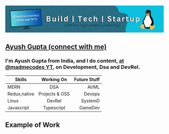 ![](https://github.com/Ayush-gupta-dev/Ayush-gupta-dev/blob/main/bannergitbuildcompress.png)

## [Ayush Gupta (connect with me)](https://bio.link/ayushbio)
### I'm Ayush Gupta from India, and I do content, [at @madmecodes YT](https://www.youtube.com/@MadmeCodes), on Development, Dsa and DevRel.

| Skills        | Working On           | Future Stuff  |
| ------------- |:-------------:| -----:|
| MERN  | DSA | AI/ML
| Redux,native    |  Projects & OSS       |  Devops |
| Linux |  DevRel   |    SystemD|
| Javascript |  Typescript   |    GameDev|

## Example of Work

<!-- add resume link here-->
<!--
## Skills and experience
<li> MERN (Mongo,express,react,node)</li>
<li>Redux</li>
<li>React native</li>

### Working On
<li type="square"> working on DSA</li>
<li type ="square">Working on MERN projects and OSS </li>

### Future Stuff: 
<li>AI/ML</li>
<li>Devops</li>
<li>SystemD</li>
-->
